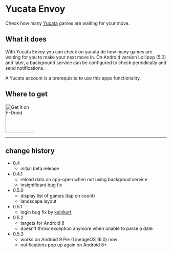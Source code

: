 Yucata Envoy
============

Check how many [Yucata](http://yucata.de "Yucata Online Gaming") games are waiting for your move.

## What it does

With Yucata Envoy you can check on yucata.de how many games are waiting for you
to make your next move in. On Android version Lollipop (5.0) and later, a
background service can be configured to check periodically and send
notifications.

A Yucata account is a prerequisite to use this apps functionality.

## Where to get

<a href="https://f-droid.org/packages/kaba.yucata.envoy/" target="_blank">
<img src="https://f-droid.org/badge/get-it-on.png" alt="Get it on F-Droid" height="90"/></a>

---

## change history

- 0.4
  * initial beta release
- 0.4.1
  * reload data on app-open when not using backgroud service
  * insignificant bug fix
- 0.5.0
  * display list of games (tap on count)
  * landscape layout
- 0.5.1
  * login bug fix by [keinkurt](https://github.com/keinkurt)
- 0.5.2
  * targets for Android 8
  * doesn't throw exception anymore when unable to parse a date
- 0.5.3
  * works on Android 9 Pie (LineageOS 16.0) now
  * notifications pop up again on Android 8+
